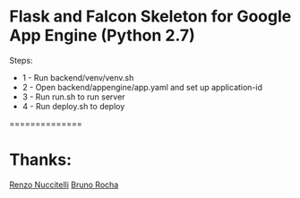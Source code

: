 Flask and Falcon Skeleton for Google App Engine (Python 2.7)
===============

Steps:

* 1 - Run backend/venv/venv.sh
* 2 - Open backend/appengine/app.yaml and set up application-id
* 3 - Run run.sh to run server
* 4 - Run deploy.sh to deploy

==============

Thanks:
==============
[Renzo Nuccitelli](https://github.com/renzon)
[Bruno Rocha](https://github.com/rochacbruno)
